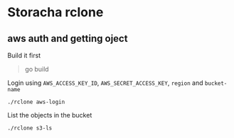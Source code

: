 # Storacha rclone

## aws auth and getting oject
Build it first
> go build

Login using `AWS_ACCESS_KEY_ID`, `AWS_SECRET_ACCESS_KEY`, `region` and `bucket-name`
```
./rclone aws-login
```

List the objects in the bucket
```
./rclone s3-ls
```